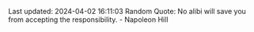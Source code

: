Last updated: 2024-04-02 16:11:03
Random Quote: No alibi will save you from accepting the responsibility. - Napoleon Hill
